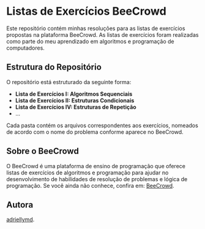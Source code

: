 # Listas de Exercícios BeeCrowd

Este repositório contém minhas resoluções para as listas de exercícios propostas na plataforma BeeCrowd. As listas de exercícios foram realizadas como parte do meu aprendizado em algoritmos e programação de computadores.

## Estrutura do Repositório

O repositório está estruturado da seguinte forma:

- **Lista de Exercícios I: Algoritmos Sequenciais** 
- **Lista de Exercícios II: Estruturas Condicionais** 
- **Lista de Exercícios IV: Estruturas de Repetição** 
- ...

Cada pasta contém os arquivos correspondentes aos exercícios, nomeados de acordo com o nome do problema conforme aparece no BeeCrowd.

## Sobre o BeeCrowd

O BeeCrowd é uma plataforma de ensino de programação que oferece listas de exercícios de algoritmos e programação para ajudar no desenvolvimento de habilidades de resolução de problemas e lógica de programação. Se você ainda não conhece, confira em: [BeeCrowd](https://www.beecrowd.com.br/).

## Autora
[adriellymd](https://github.com/adriellymd).
